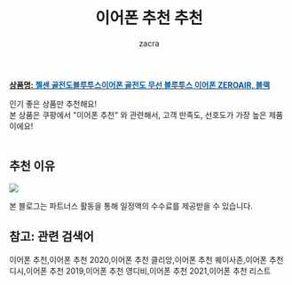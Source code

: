 ﻿---
layout: post
title:  "이어폰 추천 추천"
author: zacra
categories: [ 아이템 ]
tags: [이어폰 추천,이어폰 추천 2020,이어폰 추천 클리앙,이어폰 추천 퀘이사존,이어폰 추천 디시,이어폰 추천 2019,이어폰 추천 영디비,이어폰 추천 2021,이어폰 추천 리스트]
image: https://static.coupangcdn.com/image/vendor_inventory/b83a/13ed3bd988bbaa97cf8dd02a25f0dbeda184940e03f4b2796b22d1c95f8d.jpg 
description: "쿠팡에서 이어폰 추천 관련 상품으로 가장 고객 선호도가 높은 제품 중 하나입니다."
rating: 4.5
---

<a href="https://link.coupang.com/re/AFFSDP?lptag=AF8407795&pageKey=2189444358&itemId=3723637632&vendorItemId=71709383094&traceid=V0-153-e8608788a24ab175"><b>상품명: <font color='#01579B'>젤센 골전도블루투스이어폰 골전도 무선 블루투스 이어폰 ZEROAIR, 블랙</font></b></a>

인기 좋은 상품만 추천해요!<br/>
본 상품은 쿠팡에서 "이어폰 추천" 와 관련해서, 고객 만족도, 선호도가 가장 높은 제품이에요!<br/><br/>


## 추천 이유 

<a href="https://link.coupang.com/re/AFFSDP?lptag=AF8407795&pageKey=2189444358&itemId=3723637632&vendorItemId=71709383094&traceid=V0-153-e8608788a24ab175"><img src="https://thumbnail7.coupangcdn.com/thumbnails/remote/q89/image/vendor_inventory/68ac/2680ee92f748fc4a7f0e5a6a3eca137655a84d5c75dec360c9395d1357bc.jpg"></a> 

본 블로그는 파트너스 활동을 통해 일정액의 수수료를 제공받을 수 있습니다.

## 참고: 관련 검색어    
이어폰 추천,이어폰 추천 2020,이어폰 추천 클리앙,이어폰 추천 퀘이사존,이어폰 추천 디시,이어폰 추천 2019,이어폰 추천 영디비,이어폰 추천 2021,이어폰 추천 리스트